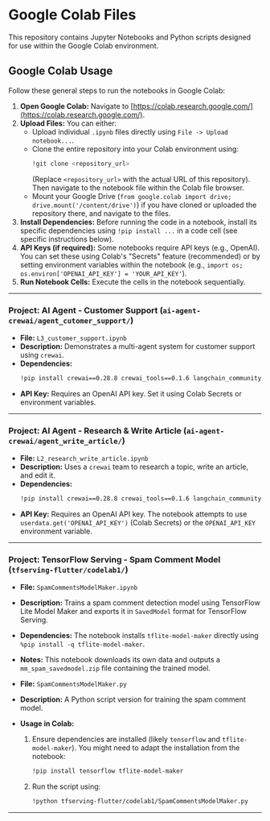 # Google Colab Files

This repository contains Jupyter Notebooks and Python scripts designed for use within the Google Colab environment.

## Google Colab Usage

Follow these general steps to run the notebooks in Google Colab:

1.  **Open Google Colab:** Navigate to [https://colab.research.google.com/](https://colab.research.google.com/).
2.  **Upload Files:** You can either:
    *   Upload individual `.ipynb` files directly using `File -> Upload notebook...`.
    *   Clone the entire repository into your Colab environment using:
        ```bash
        !git clone <repository_url>
        ```
        (Replace `<repository_url>` with the actual URL of this repository). Then navigate to the notebook file within the Colab file browser.
    *   Mount your Google Drive (`from google.colab import drive; drive.mount('/content/drive')`) if you have cloned or uploaded the repository there, and navigate to the files.
3.  **Install Dependencies:** Before running the code in a notebook, install its specific dependencies using `!pip install ...` in a code cell (see specific instructions below).
4.  **API Keys (if required):** Some notebooks require API keys (e.g., OpenAI). You can set these using Colab's "Secrets" feature (recommended) or by setting environment variables within the notebook (e.g., `import os; os.environ['OPENAI_API_KEY'] = 'YOUR_API_KEY'`).
5.  **Run Notebook Cells:** Execute the cells in the notebook sequentially.

---

### Project: AI Agent - Customer Support (`ai-agent-crewai/agent_cutomer_support/`)

*   **File:** `L3_customer_support.ipynb`
*   **Description:** Demonstrates a multi-agent system for customer support using `crewai`.
*   **Dependencies:**
    ```bash
    !pip install crewai==0.28.8 crewai_tools==0.1.6 langchain_community==0.0.29
    ```
*   **API Key:** Requires an OpenAI API key. Set it using Colab Secrets or environment variables.

---

### Project: AI Agent - Research & Write Article (`ai-agent-crewai/agent_write_article/`)

*   **File:** `L2_research_write_article.ipynb`
*   **Description:** Uses a `crewai` team to research a topic, write an article, and edit it.
*   **Dependencies:**
    ```bash
    !pip install crewai==0.28.8 crewai_tools==0.1.6 langchain_community==0.0.29 numpy==1.25.2
    ```
*   **API Key:** Requires an OpenAI API key. The notebook attempts to use `userdata.get('OPENAI_API_KEY')` (Colab Secrets) or the `OPENAI_API_KEY` environment variable.

---

### Project: TensorFlow Serving - Spam Comment Model (`tfserving-flutter/codelab1/`)

*   **File:** `SpamCommentsModelMaker.ipynb`
*   **Description:** Trains a spam comment detection model using TensorFlow Lite Model Maker and exports it in `SavedModel` format for TensorFlow Serving.
*   **Dependencies:** The notebook installs `tflite-model-maker` directly using `%pip install -q tflite-model-maker`.
*   **Notes:** This notebook downloads its own data and outputs a `mm_spam_savedmodel.zip` file containing the trained model.

*   **File:** `SpamCommentsModelMaker.py`
*   **Description:** A Python script version for training the spam comment model.
*   **Usage in Colab:**
    1.  Ensure dependencies are installed (likely `tensorflow` and `tflite-model-maker`). You might need to adapt the installation from the notebook:
        ```bash
        !pip install tensorflow tflite-model-maker
        ```
    2.  Run the script using:
        ```bash
        !python tfserving-flutter/codelab1/SpamCommentsModelMaker.py
        ```

---
